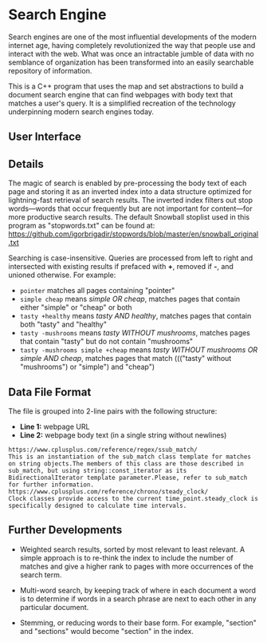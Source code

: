 # Search Engine

Search engines are one of the most influential developments of the modern internet age, having completely revolutionized the way that people use and interact with the web. What was once an intractable jumble of data with no semblance of organization has been transformed into an easily searchable repository of information. 

This is a C++ program that uses the map and set abstractions to build a document search engine that can find webpages with body text that matches a user's query. It is a simplified recreation of the technology underpinning modern search engines today. 

## User Interface



## Details

The magic of search is enabled by pre-processing the body text of each page and storing it as an inverted index into a data structure optimized for lightning-fast retrieval of search results. The inverted index filters out stop words—words that occur frequently but are not important for content—for more productive search results. The default Snowball stoplist used in this program as "stopwords.txt" can be found at: https://github.com/igorbrigadir/stopwords/blob/master/en/snowball_original.txt

Searching is case-insensitive. Queries are processed from left to right and intersected with existing results if prefaced with **+**, removed if **-**, and unioned otherwise. For example:

- ```pointer``` matches all pages containing "pointer"
-	```simple cheap``` means *simple OR cheap*, matches pages that contain either "simple" or "cheap" or both
- ```tasty +healthy``` means *tasty AND healthy*, matches pages that contain both "tasty" and "healthy"
- ```tasty -mushrooms``` means *tasty WITHOUT mushrooms*,	matches pages that contain "tasty" but do not contain "mushrooms"
- ```tasty -mushrooms simple +cheap```	means *tasty WITHOUT mushrooms OR simple AND cheap*, matches pages that match ((("tasty" without "mushrooms") or "simple") and "cheap")

## Data File Format

The file is grouped into 2-line pairs with the following structure:
- **Line 1:** webpage URL
- **Line 2:** webpage body text (in a single string without newlines)

```
https://www.cplusplus.com/reference/regex/ssub_match/
This is an instantiation of the sub_match class template for matches on string objects.The members of this class are those described in sub_match, but using string::const_iterator as its BidirectionalIterator template parameter.Please, refer to sub_match for further information.
https://www.cplusplus.com/reference/chrono/steady_clock/
Clock classes provide access to the current time_point.steady_clock is specifically designed to calculate time intervals.
```

## Further Developments
 
- Weighted search results, sorted by most relevant to least relevant. A simple approach is to re-think the index to include the number of matches and give a higher rank to pages with more occurrences of the search term.

- Multi-word search, by keeping track of where in each document a word is to determine if words in a search phrase are next to each other in any particular document.

- Stemming, or reducing words to their base form. For example, "section" and "sections" would become "section" in the index.

